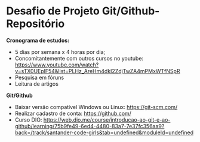 # Desafio de Projeto Git/Github-Repositório

**Cronograma de estudos:**

- 5 dias por semana x 4 horas por dia;
- Concomitantemente com outros cursos no youtube: https://www.youtube.com/watch?v=sTX0UEplF54&list=PLHz_AreHm4dkI2ZdjTwZA4mPMxWTfNSpR
- Pesquisa em fóruns 
- Leitura de artigos


**Git/Github**
- Baixar versão compatível Windows ou Linux: https://git-scm.com/
- Realizar cadastro de conta: https://github.com/
- Curso DIO: https://web.dio.me/course/introducao-ao-git-e-ao-github/learning/75b9fe49-6ed4-4480-83a7-7e37fc356aa9?back=/track/santander-code-girls&tab=undefined&moduleId=undefined


